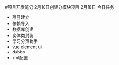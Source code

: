 #项目开发笔记
2月18日创建分模块项目
2月18日 今日任务
* 项目建立
* 依赖导入
* 数据库创建
* 实体类封装
* 学习分页助手
* vue element ui
* dubbo
* xml配置
